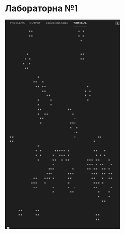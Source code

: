 # Лабораторна №1
![alt text](https://github.com/MixZen/MixZen-Laboratory_KPP/blob/master/S/1.png?raw=true)
